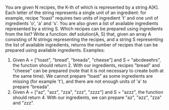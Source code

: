 You are given N recipes, the K-th of which is represented by a string A[K]. Each letter of the string represents a single unit of an ingredient: for example, recipe "toast" requires two units of ingredient 't' and one unit of ingredients 'o', 'a' and 's'.
You are also given a list of available ingredients represented by a string S. Which recipes can be prepared using ingredients from the list?
Write a function:
def solution(A, S)
that, given an array A consisting of N strings representing the recipes, and a string S representing the list of available ingredients, returns the number of recipes that can be prepared using available ingredients.
Examples:
1. Given A = ["toast", "bread", "breada", "cheese"] and S = "abcdeeehrs", the function should return 2. With our ingredients, recipes "bread" and "cheese" can be prepared (note that it is not necessary to create both at the same time). We cannot prepare "toast" as some ingredients are missing (for example 't'), and there are not enough units of 'a' to prepare "breada".
2. Given A = ["az", "azz", "zza", "zzz", "zzzz"] and S = "azzz", the function should return 4. With our ingredients, we can prepare "az", "azz", "zza" and "zzz".
